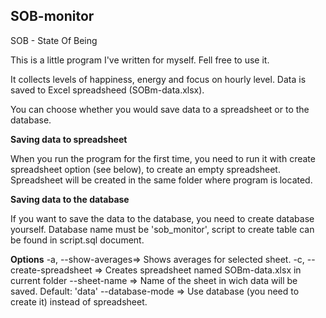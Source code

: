 ## SOB-monitor

SOB - State Of Being

This is a little program I've written for myself. Fell free to use it.

It collects levels of happiness, energy and focus on hourly level. Data is saved to Excel spreadsheed (SOBm-data.xlsx).

You can choose whether you would save data to a spreadsheet or to the database.

<b>Saving data to spreadsheet</b>

When you run the program for the first time, you need to run it with create spreadsheet option (see below), to create an empty spreadsheet. Spreadsheet will be created in the same folder where program is located.

<b>Saving data to the database</b>

If you want to save the data to the database, you need to create database yourself. Database name must be 'sob_monitor', script to create table can be found in script.sql document.

<b>Options</b>
  -a, --show-averages=> Shows averages for selected sheet.
  -c, --create-spreadsheet => Creates spreadsheet named SOBm-data.xlsx in current folder
  --sheet-name => Name of the sheet in wich data will be saved. Default: 'data'
  --database-mode => Use database (you need to create it) instead of spreadsheet.
  
  

